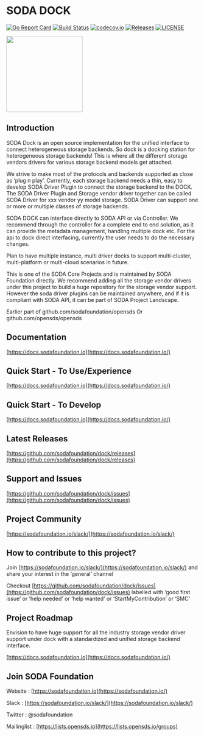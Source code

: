 # SODA DOCK

[![Go Report Card](https://goreportcard.com/badge/github.com/sodafoundation/dock?branch=master)](https://goreportcard.com/report/github.com/sodafoundation/dock)
[![Build Status](https://travis-ci.org/sodafoundation/dock.svg?branch=master)](https://travis-ci.org/sodafoundation/dock)
[![codecov.io](https://codecov.io/github/sodafoundation/dock/coverage.svg?branch=master)](https://codecov.io/github/sodafoundation/dock?branch=master)
[![Releases](https://img.shields.io/github/release/sodafoundation/dock/all.svg?style=flat-square)](https://github.com/sodafoundation/dock/releases)
[![LICENSE](https://img.shields.io/github/license/sodafoundation/dock.svg?style=flat-square)](https://github.com/sodafoundation/dock/blob/master/LICENSE)

<img src="https://sodafoundation.io/wp-content/uploads/2020/01/SODA_logo_outline_color_800x800.png" width="200" height="200">

## Introduction

SODA Dock is an open source implementation for the unified interface to connect heterogeneous storage backends. So dock is a docking station for heterogeneous storage backends! This is where all the different storage vendors drivers for various storage backend models get attached.

We strive to make most of the protocols and backends supported as close as ‘plug n play’. Currently, each storage backend needs a thin, easy to develop SODA Driver Plugin to connect the storage backend to the DOCK. The SODA Driver Plugin and Storage vendor driver together can be called SODA Driver for xxx vendor yy model storage. SODA Driver can support one or more or multiple classes of storage backends.

SODA DOCK can interface directly to SODA API or via Controller. We recommend through the controller for a complete end to end solution, as it can provide the metadata management, handling multiple dock etc. For the api to dock direct interfacing, currently the user needs to do the necessary changes.

Plan to have multiple instance, multi driver docks to support multi-cluster, multi-platform or multi-cloud scenarios in future.

This is one of the SODA Core Projects and is maintained by SODA Foundation directly. We recommend adding all the storage vendor drivers under this project to build a huge repository for the storage vendor support. However the soda driver plugins can be maintained anywhere, and if it is compliant with SODA API, it can be part of SODA Project Landscape.

Earlier part of github.com/sodafoundation/opensds Or github.com/opensds/opensds

## Documentation

[https://docs.sodafoundation.io](https://docs.sodafoundation.io/)

## Quick Start - To Use/Experience

[https://docs.sodafoundation.io](https://docs.sodafoundation.io/)

## Quick Start - To Develop

[https://docs.sodafoundation.io](https://docs.sodafoundation.io/)

## Latest Releases

[https://github.com/sodafoundation/dock/releases](https://github.com/sodafoundation/dock/releases)

## Support and Issues

[https://github.com/sodafoundation/dock/issues](https://github.com/sodafoundation/dock/issues)

## Project Community

[https://sodafoundation.io/slack/](https://sodafoundation.io/slack/)

## How to contribute to this project?

Join [https://sodafoundation.io/slack/](https://sodafoundation.io/slack/) and share your interest in the ‘general’ channel

Checkout [https://github.com/sodafoundation/dock/issues](https://github.com/sodafoundation/dock/issues) labelled with ‘good first issue’ or ‘help needed’ or ‘help wanted’ or ‘StartMyContribution’ or ‘SMC’

## Project Roadmap

Envision to have huge support for all the industry storage vendor driver support under dock with a standardized and unified storage backend interface.

[https://docs.sodafoundation.io](https://docs.sodafoundation.io/)

## Join SODA Foundation

Website : [https://sodafoundation.io](https://sodafoundation.io/)

Slack  : [https://sodafoundation.io/slack/](https://sodafoundation.io/slack/)

Twitter  : @sodafoundation

Mailinglist  : [https://lists.opensds.io](https://lists.opensds.io/groups)
